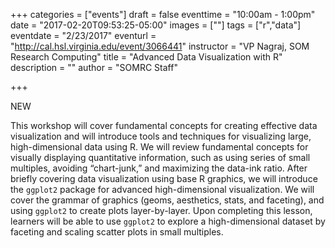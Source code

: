 +++
categories = ["events"]
draft = false
eventtime = "10:00am - 1:00pm"
date = "2017-02-20T09:53:25-05:00"
images = [""]
tags = ["r","data"]
eventdate = "2/23/2017"
eventurl = "http://cal.hsl.virginia.edu/event/3066441"
instructor = "VP Nagraj, SOM Research Computing"
title = "Advanced Data Visualization with R"
description = ""
author = "SOMRC Staff"

+++

<span class="badge badge-warning">NEW</span>

This workshop will cover fundamental concepts for creating effective data visualization and will introduce tools and techniques for visualizing large, high-dimensional data using R. We will review fundamental concepts for visually displaying quantitative information, such as using series of small multiples, avoiding “chart-junk,” and maximizing the data-ink ratio. After briefly covering data visualization using base R graphics, we will introduce the `ggplot2` package for advanced high-dimensional visualization. We will cover the grammar of graphics (geoms, aesthetics, stats, and faceting), and using `ggplot2` to create plots layer-by-layer. Upon completing this lesson, learners will be able to use `ggplot2` to explore a high-dimensional dataset by faceting and scaling scatter plots in small multiples.


